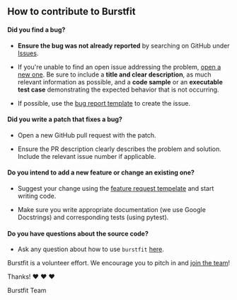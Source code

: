 ## How to contribute to Burstfit

#### **Did you find a bug?**

* **Ensure the bug was not already reported** by searching on GitHub under [Issues](https://github.com/thepetabyteproject/burstfit/issues).

* If you're unable to find an open issue addressing the problem, [open a new one](https://github.com/thepetabyteproject/burstfit/issues/new). Be sure to include a **title and clear description**, as much relevant information as possible, and a **code sample** or an **executable test case** demonstrating the expected behavior that is not occurring.

* If possible, use the [bug report template](https://github.com/thepetabyteproject/burstfit/blob/main/.github/ISSUE_TEMPLATE/bug_report.md) to create the issue.

#### **Did you write a patch that fixes a bug?**

* Open a new GitHub pull request with the patch.

* Ensure the PR description clearly describes the problem and solution. Include the relevant issue number if applicable.


#### **Do you intend to add a new feature or change an existing one?**

* Suggest your change using the [feature request tempelate](https://github.com/thepetabyteproject/burstfit/blob/main/.github/ISSUE_TEMPLATE/feature_request.md) and start writing code.

* Make sure you write appropriate documentation (we use Google Docstrings) and corresponding tests (using pytest).

#### **Do you have questions about the source code?**

* Ask any question about how to use `burstfit` [here](https://github.com/thepetabyteproject/burstfit/issues/new).


Burstfit is a volunteer effort. We encourage you to pitch in and [join the team](https://github.com/thepetabyteproject/burstfit/graphs/contributors)!

Thanks! :heart: :heart: :heart:

Burstfit Team
